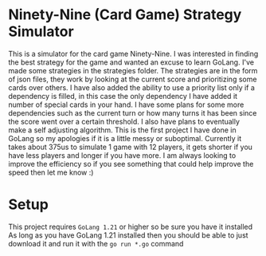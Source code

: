 # Ninety-Nine (Card Game) Strategy Simulator

This is a simulator for the card game Ninety-Nine. I was interested in finding the best strategy for the game and wanted an excuse to learn GoLang. I've made some strategies in the strategies folder. The strategies are in the form of json files, they work by looking at the current score and prioritizing some cards over others. I have also added the ability to use a priority list only if a dependency is filled, in this case the only dependency I have added it number of special cards in your hand. I have some plans for some more dependencies such as the current turn or how many turns it has been since the score went over a certain threshold. I also have plans to eventually make a self adjusting algorithm. This is the first project I have done in GoLang so my apologies if it is a little messy or suboptimal. Currently it takes about 375us to simulate 1 game with 12 players, it gets shorter if you have less players and longer if you have more. I am always looking to improve the efficiency so if you see something that could help improve the speed then let me know :)


# Setup

This project requires `GoLang 1.21` or higher so be sure you have it installed
As long as you have GoLang 1.21 installed then you should be able to just download it and run it with the `go run *.go` command